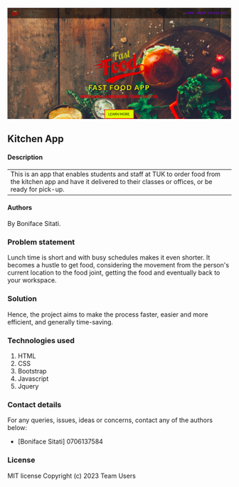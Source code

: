 ![Image of Fast Food App](image.png)

## Kitchen App

#### Description

<table>
<tr>
<td>
This is an app that enables students and staff at TUK to order food from the kitchen app and have it delivered to their classes or offices, or be ready for pick-up.
</td>
</tr>
</table>

#### Authors

By Boniface Sitati.

### Problem statement

Lunch time is short and with busy schedules makes it even shorter. It becomes a hustle to get food, considering the movement from the person's current location to the food joint, getting the food and eventually back to your workspace.

### Solution

Hence, the project aims to make the process faster, easier and more efficient, and generally time-saving.

### Technologies used

1. HTML
2. CSS
3. Bootstrap
4. Javascript
5. Jquery

### Contact details

For any queries, issues, ideas or concerns, contact any of the authors below:

- [Boniface Sitati]
0706137584


### License

MIT license
Copyright (c) 2023 Team Users
